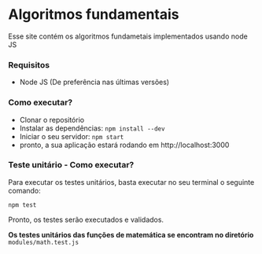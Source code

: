 # Algoritmos fundamentais

Esse site contém os algoritmos fundametais implementados usando node JS

### **Requisitos**
- Node JS (De preferência nas últimas versões)

### **Como executar?**
- Clonar o repositório
- Instalar as dependências: `npm install --dev`
- Iniciar o seu servidor: `npm start`
- pronto, a sua aplicação estará rodando em http://localhost:3000

### **Teste unitário - Como executar?**
Para executar os testes unitários, basta executar no seu terminal o seguinte comando:

```shell
npm test
```

Pronto, os testes serão executados e validados.

**Os testes unitários das funções de matemática se encontram no diretório** `modules/math.test.js`
